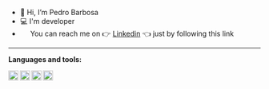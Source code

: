 - 👋 Hi, I’m Pedro Barbosa
- 💻 I'm developer
- <img height="16" src="https://raw.githubusercontent.com/pedrobarbosa0/pedrobarbosa0/main/images/linkedin.png">  You can reach me on 👉 [Linkedin](https://www.linkedin.com/in/pedro-abarbosa/) 👈 just by following this link

___

**Languages and tools:**

<img align="left" height="20" src="https://raw.githubusercontent.com/pedrobarbosa0/pedrobarbosa0/main/images/javascript.png">
<img align="left" height="20" src="https://raw.githubusercontent.com/pedrobarbosa0/pedrobarbosa0/main/images/react.png">
<img align="left" height="20" src="https://raw.githubusercontent.com/pedrobarbosa0/pedrobarbosa0/main/images/typescript.png">
<img align="left" height="20" src="https://raw.githubusercontent.com/pedrobarbosa0/pedrobarbosa0/main/images/nodejs.png">

<!---
pedrobarbosa0/pedrobarbosa0 is a ✨ special ✨ repository because its `README.md` (this file) appears on your GitHub profile.
You can click the Preview link to take a look at your changes.
--->
